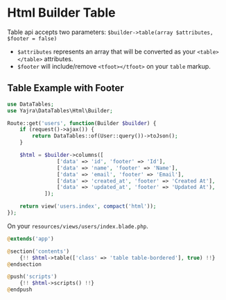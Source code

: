 # Html Builder Table

Table api accepts two parameters: `$builder->table(array $attributes, $footer = false)`
- `$attributes` represents an array that will be converted as your `<table></table>` attributes.
- `$footer` will include/remove `<tfoot></tfoot>` on your `table` markup.

<a name="example"></a>
## Table Example with Footer

```php
use DataTables;
use Yajra\DataTables\Html\Builder;

Route::get('users', function(Builder $builder) {
	if (request()->ajax()) {
        return DataTables::of(User::query())->toJson();
    }

	$html = $builder->columns([
	        	['data' => 'id', 'footer' => 'Id'],
		        ['data' => 'name', 'footer' => 'Name'],
		        ['data' => 'email', 'footer' => 'Email'],
		        ['data' => 'created_at', 'footer' => 'Created At'],
		        ['data' => 'updated_at', 'footer' => 'Updated At'),
	        ]);

	return view('users.index', compact('html'));
});
```

On your `resources/views/users/index.blade.php`.

```php
@extends('app')

@section('contents')
    {!! $html->table(['class' => 'table table-bordered'], true) !!}
@endsection

@push('scripts')
    {!! $html->scripts() !!}
@endpush
```
